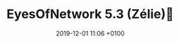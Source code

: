 ---
layout: post
title: "EyesOfNetwork 5.3 (Zélie)🎉"
desc: "La nouvelle version d'EyesOfNetwork est maintenant disponible en téléchargement. Nous y retrouvons notamment l'intégration de Grafana et d'InfluxDB en remplacement de PNP4Nagios."
ref: post-EyesOfNetwork5.3
date: 2019-12-01 11:06 +0100
categories: news
lang: fr
---
